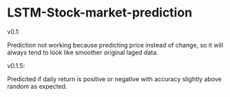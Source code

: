 # LSTM-Stock-market-prediction

v0.1:

Prediction not working because predicting price instead of change, so it will always tend to look like smoother original laged data.

v0.1.5:

Predicited if daily return is positive or negative with accuracy slightly above random as expected.
